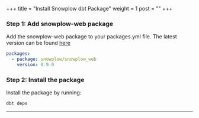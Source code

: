 +++
title = "Install Snowplow dbt Package"
weight = 1
post = ""
+++

### **Step 1:** Add snowplow-web package
Add the snowplow-web package to your packages.yml file. The latest version can be found [here](https://hub.getdbt.com/snowplow/snowplow_web/latest/)

```yml
packages:
  - package: snowplow/snowplow_web
    version: 0.9.0
```

### **Step 2:** Install the package
Install the package by running:

```cmd
dbt deps
```

***

